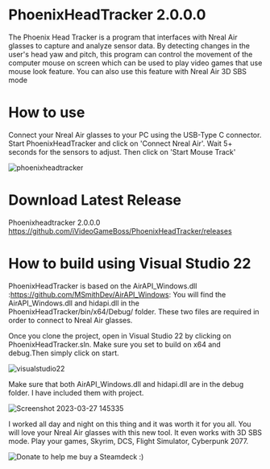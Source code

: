 # PhoenixHeadTracker 2.0.0.0 
The Phoenix Head Tracker is a program that interfaces with Nreal Air glasses to capture and analyze sensor data. By detecting changes in the user's head yaw and pitch, this program can control the movement of the computer mouse on screen which can be used to play video games that use mouse look feature. You can also use this feature with Nreal Air 3D SBS mode


# How to use
Connect your Nreal Air glasses to your PC using the USB-Type C connector. Start PhoenixHeadTracker and click on 'Connect Nreal Air'. Wait 5+ seconds for the sensors to adjust. Then click on 'Start Mouse Track'

![phoenixheadtracker](https://user-images.githubusercontent.com/129109589/229691875-7138b0c5-653c-4bdc-b900-8723fac1a0e0.png)


# Download Latest Release

Phoenixheadtracker 2.0.0.0 https://github.com/iVideoGameBoss/PhoenixHeadTracker/releases

# How to build using Visual Studio 22
PhoenixHeadTracker is based on the AirAPI_Windows.dll :https://github.com/MSmithDev/AirAPI_Windows: You will find the AirAPI_Windows.dll and hidapi.dll in the PhoenixHeadTracker/bin/x64/Debug/ folder. These two files are required in order to connect to Nreal Air glasses.


Once you clone the project, open in Visual Studio 22 by clicking on PhoenixHeadTracker.sln. Make sure you set to build on x64 and debug.Then simply click on start.

![visualstudio22](https://user-images.githubusercontent.com/129109589/228050319-965458a1-af36-466a-8aa7-c45364bc91dd.png)


Make sure that both AirAPI_Windows.dll and hidapi.dll are in the debug folder. I have included them with project.

![Screenshot 2023-03-27 145335](https://user-images.githubusercontent.com/129109589/228051761-b6afc531-5881-4ea3-b935-c2c07860951e.png)

I worked all day and night on this thing and it was worth it for you all. You will love your Nreal Air glasses with this new tool. It even works with 3D SBS mode. Play your games, Skyrim, DCS, Flight Simulator, Cyberpunk 2077.

![Donate to help me buy a Steamdeck :)](https://www.paypal.com/paypalme/ivideogameboss?country.x=US&locale.x=en_US)
